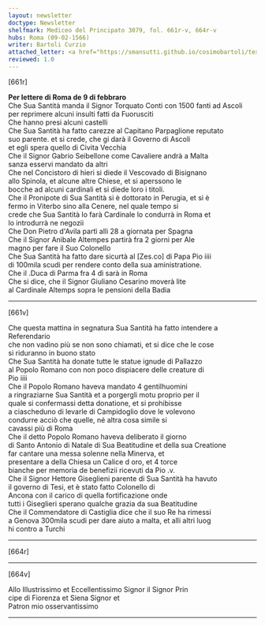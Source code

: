 ```yaml
---
layout: newsletter
doctype: Newsletter
shelfmark: Mediceo del Principato 3079, fol. 661r-v, 664r-v
hubs: Roma (09-02-1566)
writer: Bartoli Curzio
attached_letter: <a href="https://smansutti.github.io/cosimobartoli/texts/2978_010,2978_011,2978_012/">2978_010,2978_011,2978_012</a>
reviewed: 1.0
---
```


[661r]  
  
  
<strong>Per lettere di Roma de 9 di febbraro</strong>  
Che Sua Santità manda il Signor Torquato Conti con 1500 fanti ad Ascoli  
per reprimere alcuni insulti fatti da Fuorusciti  
Che hanno presi alcuni castelli  
Che Sua Santità ha fatto carezze al Capitano Parpaglione reputato  
suo parente. et si crede, che gi darà il Governo di Ascoli  
et egli spera quello di Civita Vecchia  
Che il Signor Gabrio Seibellone come Cavaliere andrà a Malta  
sanza esservi mandato da altri  
Che nel Concistoro di hieri si diede il Vescovado di Bisignano  
allo Spinola, et alcune altre Chiese, et si aperssono le  
bocche ad alcuni cardinali et si diede loro i titoli.  
Che il Pronipote di Sua Santità si è dottorato in Perugia, et si è  
fermo in Viterbo sino alla Cenere, nel quale tempo si  
crede che Sua Santità lo farà Cardinale lo condurrà in Roma et  
lo introdurrà ne negozii  
Che Don Pietro d'Avila partì alli 28 a giornata per Spagna  
Che il Signor Anibale Altempes partirà fra 2 giorni per Ale  
magno per fare il Suo Colonello  
Che Sua Santità ha fatto dare sicurtà al [Zes.co] di Papa Pio iiii  
di 100mila scudi per rendere conto della sua aministratione.  
Che il .Duca di Parma fra 4 dì sarà in Roma  
Che si dice, che il Signor Giuliano Cesarino moverà lite  
al Cardinale Altemps sopra le pensioni della Badia  
  
---  

[661v]  
  
  
Che questa mattina in segnatura Sua Santità ha fatto intendere a Referendario  
che non vadino più se non sono chiamati, et si dice che le cose  
si riduranno in buono stato  
Che Sua Santità ha donate tutte le statue ignude di Pallazzo  
al Popolo Romano con non poco dispiacere delle creature di  
Pio iiii  
Che il Popolo Romano haveva mandato 4 gentilhuomini  
a ringraziarne Sua Santità et a porgergli motu proprio per il  
quale si confermassi detta donatione, et si prohibisse  
a ciascheduno di levarle di Campidoglio dove le volevono  
condurre acciò che quelle, né altra cosa simile si  
cavassi più di Roma  
Che il detto Popolo Romano haveva deliberato il giorno  
di Santo Antonio di Natale di Sua Beatitudine et della sua Creatione  
far cantare una messa solenne nella Minerva, et  
presentare a della Chiesa un Calice d oro, et 4 torce  
bianche per memoria de benefizii ricevuti da Pio .v.  
Che il Signor Hettore Giseglieni parente di Sua Santità ha havuto  
il governo di Tesi, et è stato fatto Colonello di  
Ancona con il carico di quella fortificazione onde  
tutti i Giseglieri sperano qualche grazia da sua Beatitudine  
Che il Commendatore di Castiglia dice che il suo Re ha rimessi  
a Genova 300mila scudi per dare aiuto a malta, et alli altri luog  
hi contro a Turchi  
  
---  

[664r]  
  
  
  
---  

[664v]  
  
  
Allo Illustrissimo et Eccellentissimo Signor il Signor Prin  
cipe di Fiorenza et Siena Signor et  
Patron mio osservantissimo  
  
---  

